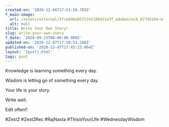 ```yaml
---
created-on: '2020-12-06T17:51:58.783Z'
f_main-image:
  url: /assets/external/5fce646e0571341108431e3f_adobestock_67745104-min.jpeg
  alt: null
title: Write Your Own Story!
slug: write-your-own-story
f_date: '2020-09-23T00:00:00.000Z'
updated-on: '2020-12-07T17:20:53.286Z'
published-on: '2020-12-07T17:43:23.064Z'
layout: '[post].html'
tags: post
---
```


Knowledge is learning something every day.

Wisdom is letting go of something every day.

Your life is your story.

Write well.

Edit often!!

#Zest2 #Zest2Rec #RajNasta #ThisisYourLife #WednesdayWisdom

